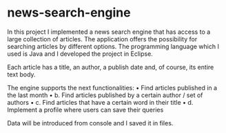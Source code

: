 # news-search-engine
In this project I implemented a news search engine that has access to a large collection of articles. The application offers the possibility for searching articles by different options. The programming language which I used is Java and I developed the project in Eclipse.

Each article has a title, an author, a publish date and, of course, its entire text body.

The engine supports the next functionalities:
•	Find articles published in a the last month
•	b. Find articles published by a certain author / set of authors
•	c. Find articles that have a certain word in their title
•	d. Implement a profile where users can save their queries

Data will be introduced from console and I saved it in files.
